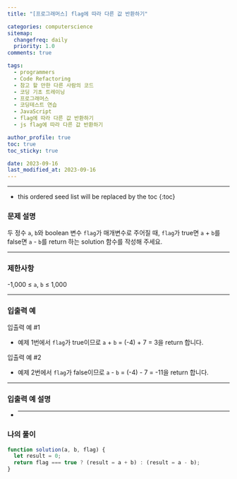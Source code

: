 ```yaml
---
title: "[프로그래머스] flag에 따라 다른 값 반환하기"

categories: computerscience
sitemap:
  changefreq: daily
  priority: 1.0
comments: true

tags:
  - programmers
  - Code Refactoring
  - 참고 할 만한 다른 사람의 코드
  - 코딩 기초 트레이닝
  - 프로그래머스
  - 코딩테스트 연습
  - JavaScript
  - flag에 따라 다른 값 반환하기
  - js flag에 따라 다른 값 반환하기

author_profile: true
toc: true
toc_sticky: true

date: 2023-09-16
last_modified_at: 2023-09-16
---
```


---

<!-- prettier-ignore -->
* this ordered seed list will be replaced by the toc 
{:toc}

### 문제 설명

두 정수 `a`, `b`와 boolean 변수 `flag`가 매개변수로 주어질 때, `flag`가 true면 `a` + `b`를 false면 `a` - `b`를 return 하는 solution 함수를 작성해 주세요.

---

### 제한사항

-1,000 ≤ `a`, `b` ≤ 1,000

---

### 입출력 예

입출력 예 #1

- 예제 1번에서 `flag`가 true이므로 `a` + `b` = (-4) + 7 = 3을 return 합니다.

입출력 예 #2

- 예제 2번에서 `flag`가 false이므로 `a` - `b` = (-4) - 7 = -11을 return 합니다.

---

### 입출력 예 설명

- ***

### 나의 풀이

```jsx
function solution(a, b, flag) {
  let result = 0;
  return flag === true ? (result = a + b) : (result = a - b);
}
```
